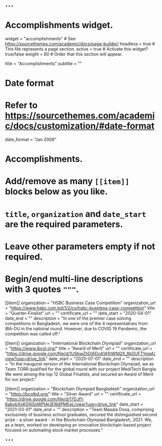 +++
# Accomplishments widget.
widget = "accomplishments"  # See https://sourcethemes.com/academic/docs/page-builder/
headless = true  # This file represents a page section.
active = true  # Activate this widget? true/false
weight = 60  # Order that this section will appear.

title = "Accomplish&shy;ments"
subtitle = ""

# Date format
#   Refer to https://sourcethemes.com/academic/docs/customization/#date-format
date_format = "Jan 2006"

# Accomplishments.
#   Add/remove as many `[[item]]` blocks below as you like.
#   `title`, `organization` and `date_start` are the required parameters.
#   Leave other parameters empty if not required.
#   Begin/end multi-line descriptions with 3 quotes `"""`.

[[item]]
  organization = "HSBC Business Case Competition"
  organization_url = "https://www.hsbc.com.bd/1/2/cs/hsbc-business-case-competition"
  title = "Quarter-Finalist"
  url = ""
  certificate_url = ""
  date_start = "2020-04-01"
  date_end = ""
  description = "In one of the premier case solving competitions in Bangladesh, we were one of the 4 representatives from IBA-DU in the national round. However, due to COVID 19 Pandemic, the competition was called off."

[[item]]
  organization = "International Blockchain Olympiad"
  organization_url = "https://www.ibcol.org/"
  title = "Award of Merit"
  url = ""
  certificate_url = "https://drive.google.com/file/d/1USbwZhDj6DcA1A1hWNQ1I_8kDUFT1mpA/view?usp=drive_link"
  date_start = "2020-07-01"
  date_end = ""
  description = "In the inaugural version of the International Blockchain Olympiad, we as Team TORR qualified for the global round with our project MediTech Bangla. We were among the top 12 Global Finalists, and secured an Award of Merit for our project."
  

[[item]]
  organization = "Blockchain Olympiad Bangladesh"
  organization_url = "https://bcolbd.org/"
  title = "Silver Award"
  url = ""
  certificate_url = "https://drive.google.com/file/d/17DJf1-6abybXoK04lSnWPtAUEWdPMEeL/view?usp=drive_link"
  date_start = "2021-03-01"
  date_end = ""
  description = "Team Masala Dosa, comprising exclusively of business school graduates, secured the distinguished second prize - a silver award - in the Blockchain Olympiad Bangladesh, 2021. We, as a team, worked on developing an innovative blockchain-based project focused on automating stock market processes."

+++

